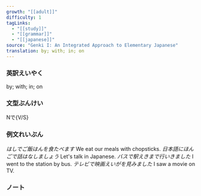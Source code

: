 ```yaml
---
growth: "[[adult]]"
difficulty: 1
tagLinks:
  - "[[study]]"
  - "[[grammar]]"
  - "[[japanese]]"
source: "Genki I: An Integrated Approach to Elementary Japanese"
translation: by; with; in; on
---
```

### 英訳えいやく	

by; with; in; on
### 文型ぶんけい

Nで{V/S}
### 例文れいぶん

*はしでご飯はんを食たべます* We eat our meals with chopsticks.
*日本語にほんごで話はなしましょう* Let's talk in Japanese.
*バスで駅えきまで行いきました* I went to the station by bus.
*テレビで映画えいがを見みました* I saw a movie on TV.
### ノート

